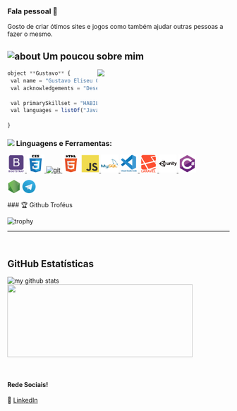 ### Fala pessoal 👋

Gosto de criar ótimos sites e jogos como também ajudar outras pessoas a fazer o mesmo.

## <img width="45" alt="about" src="https://raw.github.com/elizarov/elizarov/master/about.png"> Um poucou sobre mim

<img align="right" width="300" src="https://i2.wp.com/allhtaccess.info/wp-content/uploads/2018/03/programming.gif?fit=1281%2C716&ssl=1" />

```javascript
object **Gustavo** {
 val name = "Gustavo Eliseu Cardoso Milani"
 val acknowledgements = "Desenvolvimeto de Jogos/Desenvolvimento Web"
 
 val primarySkillset = "HABILIDADES"
 val languages = listOf("Java", "C#", "JavaScript", "PHP", "Laravel", "CSS", "HTML") 

}
```

<h3 align="left"><img src="https://media.giphy.com/media/WUlplcMpOCEmTGBtBW/giphy.gif" width="50"> Linguagens e Ferramentas:</h3> 
<p align="left">
<a href="https://getbootstrap.com" target="_blank"> <img src="https://raw.githubusercontent.com/devicons/devicon/master/icons/bootstrap/bootstrap-plain-wordmark.svg" alt="bootstrap" width="40" height="40"/> </a>
<a href="https://www.w3schools.com/css/" target="_blank"> <img src="https://raw.githubusercontent.com/devicons/devicon/master/icons/css3/css3-original-wordmark.svg" alt="css3" width="40" height="40"/> </a>
<a href="https://git-scm.com/" target="_blank"> <img src="https://www.vectorlogo.zone/logos/git-scm/git-scm-icon.svg" alt="git" width="40" height="40"/> </a>
<a href="https://www.w3.org/html/" target="_blank"> <img src="https://raw.githubusercontent.com/devicons/devicon/master/icons/html5/html5-original-wordmark.svg" alt="html5" width="40" height="40"/></a>
<a href="https://developer.mozilla.org/en-US/docs/Web/JavaScript" target="_blank"> <img src="https://raw.githubusercontent.com/devicons/devicon/master/icons/javascript/javascript-original.svg" alt="javascript" width="40" height="40"/> </a>
<a href="https://www.mysql.com/" target="_blank"> <img src="https://raw.githubusercontent.com/devicons/devicon/master/icons/mysql/mysql-original-wordmark.svg" alt="mysql" width="40" height="40"/> </a>
<a href="https://code.visualstudio.com/" target="_blank"> <img src="https://raw.githubusercontent.com/devicons/devicon/master/icons/vscode/vscode-original-wordmark.svg" alt="vscode" width="40" height="40"/> </a>
<a href="https://laravel.com/" target="_blank"> <img src="https://raw.githubusercontent.com/devicons/devicon/master/icons/laravel/laravel-plain-wordmark.svg" alt="laravel" width="40" height="40"/> </a>
<a href="https://unity.com/" target="_blank"> <img src="https://raw.githubusercontent.com/devicons/devicon/master/icons/unity/unity-original-wordmark.svg" alt="unity" width="40" height="40"/> </a>
<a href="https://unity.com/" target="_blank"> <img src="https://raw.githubusercontent.com/devicons/devicon/master/icons/csharp/csharp-original.svg" alt="csharp" width="40" height="40"/> </a>
 
<code><img height="30" src="https://raw.githubusercontent.com/github/explore/80688e429a7d4ef2fca1e82350fe8e3517d3494d/topics/nodejs/nodejs.png"></code>
<code><img height="30" src="https://raw.githubusercontent.com/github/explore/80688e429a7d4ef2fca1e82350fe8e3517d3494d/topics/telegram/telegram.png"></code>
</p>
### 🏆 Github Troféus

<p>
 
![trophy](https://github-profile-trophy.vercel.app/?username=GustavoCardoso-io&margin-w=15theme=dark)
 
</p>
<hr>
<br />

## **GitHub Estatísticas**

<p align="left">
<img src="https://github-readme-stats.vercel.app/api?username=GustavoCardoso-io&show_icons=true&theme=buefy&count_private=true" alt="my github stats" width="420"/>
   <img src="https://github-readme-streak-stats.herokuapp.com/?user=GustavoCardoso-io" width="420" height="165">
</p>
</div>


[linkedin]: https://www.linkedin.com/in/gustavo-cardoso-67b556187/
<br>

#### Rede Sociais!

👔 [LinkedIn][linkedin]
